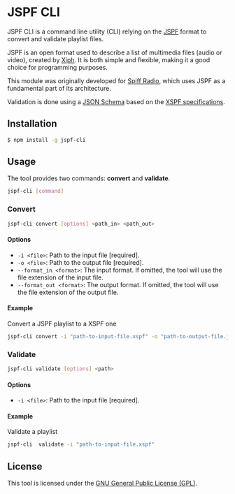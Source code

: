 JSPF CLI
===============

JSPF CLI is a command line utility (CLI) relying on the [JSPF](https://www.xspf.org/jspf) format to convert and validate playlist files.

JSPF is an open format used to describe a list of multimedia files (audio or video), created by [Xiph](https://xiph.org/).
It is both simple and flexible, making it a good choice for programming purposes.

This module was originally developed for [Spiff Radio](https://spiff-radio.org/), which uses JSPF as a fundamental part of its architecture.

Validation is done using a [JSON Schema](https://json-schema.org/) based on the [XSPF specifications](https://www.xspf.org/spec).

## Installation

```sh
$ npm install -g jspf-cli
```

## Usage

The tool provides two commands: **convert** and **validate**.

```sh
jspf-cli [command]
```

### Convert

```sh
jspf-cli convert [options] <path_in> <path_out>
```

#### Options


- `-i <file>`: Path to the input file [required].
- `-o <file>`: Path to the output file [required].
- `--format_in <format>`: The input format. If omitted, the tool will use the file extension of the input file.
- `--format_out <format>`: The output format. If omitted, the tool will use the file extension of the output file.

#### Example

Convert a JSPF playlist to a XSPF one

```sh
jspf-cli convert -i "path-to-input-file.xspf" -o "path-to-output-file.jspf"
```

### Validate

```sh
jspf-cli validate [options] <path>
```

#### Options


- `-i <file>`: Path to the input file [required].

#### Example

Validate a playlist

```sh
jspf-cli  validate -i "path-to-input-file.xspf"
```

## License

This tool is licensed under the [GNU General Public License (GPL)](https://www.gnu.org/licenses/gpl-3.0.en.html).
